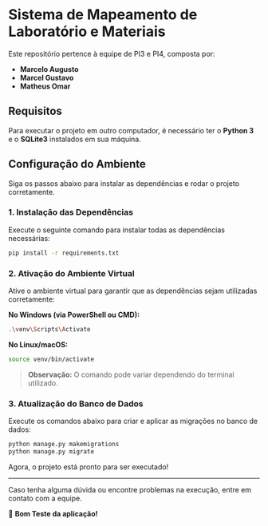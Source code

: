 # Sistema de Mapeamento de Laboratório e Materiais

Este repositório pertence à equipe de PI3 e PI4, composta por:
- **Marcelo Augusto**
- **Marcel Gustavo**
- **Matheus Omar**

## Requisitos
Para executar o projeto em outro computador, é necessário ter o **Python 3** e o **SQLite3** instalados em sua máquina.

## Configuração do Ambiente
Siga os passos abaixo para instalar as dependências e rodar o projeto corretamente.

### 1. Instalação das Dependências
Execute o seguinte comando para instalar todas as dependências necessárias:
```sh
pip install -r requirements.txt
```

### 2. Ativação do Ambiente Virtual
Ative o ambiente virtual para garantir que as dependências sejam utilizadas corretamente:

**No Windows (via PowerShell ou CMD):**
```sh
.\venv\Scripts\Activate
```

**No Linux/macOS:**
```sh
source venv/bin/activate
```

> **Observação:** O comando pode variar dependendo do terminal utilizado.

### 3. Atualização do Banco de Dados
Execute os comandos abaixo para criar e aplicar as migrações no banco de dados:
```sh
python manage.py makemigrations
python manage.py migrate
```

Agora, o projeto está pronto para ser executado!

---

Caso tenha alguma dúvida ou encontre problemas na execução, entre em contato com a equipe.

🚀 **Bom Teste da aplicação!**
